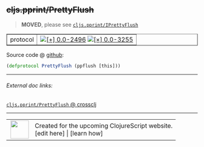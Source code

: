 ## ~~cljs.pprint/PrettyFlush~~


> __MOVED__, please see [`cljs.pprint/IPrettyFlush`](cljs.pprint_IPrettyFlush.md)

 <table border="1">
<tr>
<td>protocol</td>
<td><a href="https://github.com/cljsinfo/cljs-api-docs/tree/0.0-2496"><img valign="middle" alt="[+] 0.0-2496" title="Added in 0.0-2496" src="https://img.shields.io/badge/+-0.0--2496-lightgrey.svg"></a> <a href="https://github.com/cljsinfo/cljs-api-docs/tree/0.0-3255"><img valign="middle" alt="[×] 0.0-3255" title="Removed in 0.0-3255" src="https://img.shields.io/badge/×-0.0--3255-red.svg"></a> </td>
</tr>
</table>









Source code @ [github](https://github.com/clojure/clojurescript/blob/r3211/src/cljs/cljs/pprint.cljs#L120):

```clj
(defprotocol PrettyFlush (ppflush [this]))
```

<!--
Repo - tag - source tree - lines:

 <pre>
clojurescript @ r3211
└── src
    └── cljs
        └── cljs
            └── <ins>[pprint.cljs:120](https://github.com/clojure/clojurescript/blob/r3211/src/cljs/cljs/pprint.cljs#L120)</ins>
</pre>

-->

---



###### External doc links:

[`cljs.pprint/PrettyFlush` @ crossclj](http://crossclj.info/fun/cljs.pprint.cljs/PrettyFlush.html)<br>

---

 <table>
<tr><td>
<img valign="middle" align="right" width="48px" src="http://i.imgur.com/Hi20huC.png">
</td><td>
Created for the upcoming ClojureScript website.<br>
[edit here] | [learn how]
</td></tr></table>

[edit here]:https://github.com/cljsinfo/cljs-api-docs/blob/master/cljsdoc/cljs.pprint_PrettyFlush.cljsdoc
[learn how]:https://github.com/cljsinfo/cljs-api-docs/wiki/cljsdoc-files

<!--

This information was too distracting to show to readers, but I'll leave it
commented here since it is helpful to:

- pretty-print the data used to generate this document
- and show how to retrieve that data



The API data for this symbol:

```clj
{:moved "cljs.pprint/IPrettyFlush",
 :ns "cljs.pprint",
 :name "PrettyFlush",
 :history [["+" "0.0-2496"] ["-" "0.0-3255"]],
 :type "protocol",
 :full-name-encode "cljs.pprint_PrettyFlush",
 :source {:code "(defprotocol PrettyFlush (ppflush [this]))",
          :title "Source code",
          :repo "clojurescript",
          :tag "r3211",
          :filename "src/cljs/cljs/pprint.cljs",
          :lines [120]},
 :methods [{:name "ppflush", :signature ["[this]"], :docstring nil}],
 :full-name "cljs.pprint/PrettyFlush",
 :removed {:in "0.0-3255", :last-seen "0.0-3211"}}

```

Retrieve the API data for this symbol:

```clj
;; from Clojure REPL
(require '[clojure.edn :as edn])
(-> (slurp "https://raw.githubusercontent.com/cljsinfo/cljs-api-docs/catalog/cljs-api.edn")
    (edn/read-string)
    (get-in [:symbols "cljs.pprint/PrettyFlush"]))
```

-->
